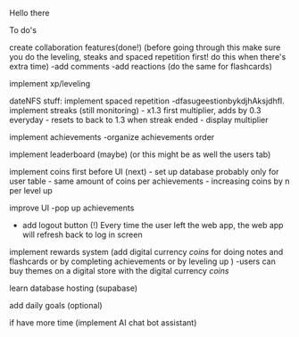 Hello there

To do's

create collaboration features(done!)
(before going through this make sure you do the leveling, steaks and spaced repetition first! do this when there's extra time)
-add comments
-add reactions
(do the same for flashcards)            

implement xp/leveling

dateNFS stuff:
implement spaced repetition
    -dfasugeestionbykdjhAksjdhfI.
implement streaks (still monitoring)
    - x1.3 first multiplier, adds by 0.3 everyday
    - resets to back to 1.3 when streak ended 
    - display multiplier

implement achievements 
    -organize achievements order

implement leaderboard (maybe) (or this might be as well the users tab) 

implement coins first before UI (next)
    - set up database probably only for user table
    - same amount of coins per achievements
    - increasing coins by n per level up

improve UI
-pop up achievements
- add logout button
(!) Every time the user left the web app, the web app will refresh back to log in screen

implement rewards system (add digital currency *coins* for doing notes and flashcards or by completing achievements or by leveling up )
    -users can buy themes on a digital store with the digital currency *coins*

learn database hosting (supabase)

add daily goals (optional)

if have more time (implement AI chat bot assistant)